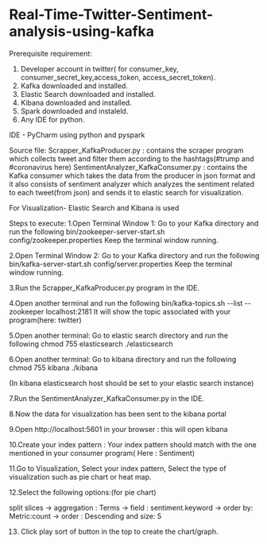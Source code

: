 # Real-Time-Twitter-Sentiment-analysis-using-kafka

Prerequisite requirement:
1. Developer account in twitter( for consumer_key, consumer_secret_key,access_token, access_secret_token).
2. Kafka downloaded and installed.
3. Elastic Search downloaded and installed.
4. Kibana downloaded and installed.
5. Spark downloaded and instaleld.
6. Any IDE for python.

IDE - PyCharm
using python and pyspark

Source file:
Scrapper_KafkaProducer.py : contains the scraper program which collects tweet and filter them according to the hashtags(#trump and #coronavirus here)
SentimentAnalyzer_KafkaConsumer.py : contains the Kafka consumer which takes the data from the producer in json format and it also consists of sentiment analyzer which analyzes the sentiment related to each tweet(from json) and sends it to elastic search for visualization.

For Visualization- Elastic Search and Kibana is used

Steps to execute:
1.Open Terminal Window 1:
    Go to your Kafka directory and run the following
    bin/zookeeper-server-start.sh config/zookeeper.properties
    Keep the terminal window running.

2.Open Terminal Window 2:
    Go to your Kafka directory and run the following
    bin/kafka-server-start.sh config/server.properties
    Keep the terminal window running.

3.Run the Scrapper_KafkaProducer.py program in the IDE.

4.Open another terminal and run the following
  bin/kafka-topics.sh --list --zookeeper localhost:2181
  It will show the topic associated with your program(here: twitter)

5.Open another terminal: Go to elastic search directory and run the following
 chmod 755 elasticsearch
 ./elasticsearch

6.Open another terminal: Go to kibana directory and run the following
 chmod 755 kibana
./kibana

(In kibana elasticsearch host should be set to your elastic search instance)

7.Run the SentimentAnalyzer_KafkaConsumer.py in the IDE.

8.Now the data for visualization has been sent to the kibana portal

9.Open http://localhost:5601 in your browser : this will open kibana

10.Create your index pattern : Your index pattern should match with the one mentioned in your consumer program( Here : Sentiment)

11.Go to Visualization, Select your index pattern, Select the type of visualization such as pie chart or heat map.

12.Select the following options:(for pie chart)

split slices -> 
aggregation : Terms -> 
field : sentiment.keyword -> 
order by: Metric:count ->
order : Descending and size: 5

13. Click play sort of button in the top to create the chart/graph.






